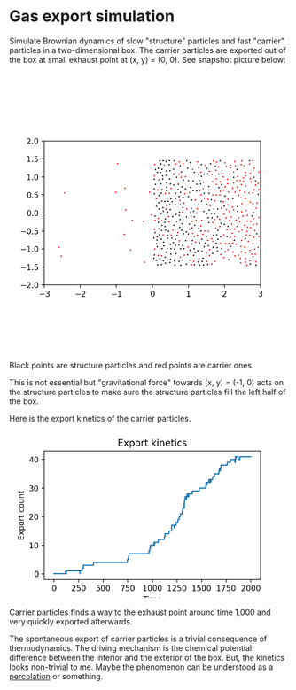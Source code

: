 # Gas export simulation

Simulate Brownian dynamics of slow "structure" particles and fast "carrier"
particles in a two-dimensional box. The carrier particles are exported out
of the box at small exhaust point at (x, y) = (0, 0). See snapshot picture
below:

![Snapshot configuration](snapshot.png)

Black points are structure particles and red points are carrier ones.

This is not essential but "gravitational force" towards (x, y) = (-1, 0)
acts on the structure particles to make sure the structure particles fill
the left half of the box.

Here is the export kinetics of the carrier particles.

![Export kinetics](export_kinetics.png)

Carrier particles finds a way to the exhaust point around time 1,000 and
very quickly exported afterwards.

The spontaneous export of carrier particles is a trivial consequence of
thermodynamics. The driving mechanism is the chemical potential difference 
between the interior and the exterior of the box. But, the kinetics looks
non-trivial to me. Maybe the phenomenon can be understood as a
[percolation][perc] or something.

[perc]: https://en.wikipedia.org/wiki/Percolation
